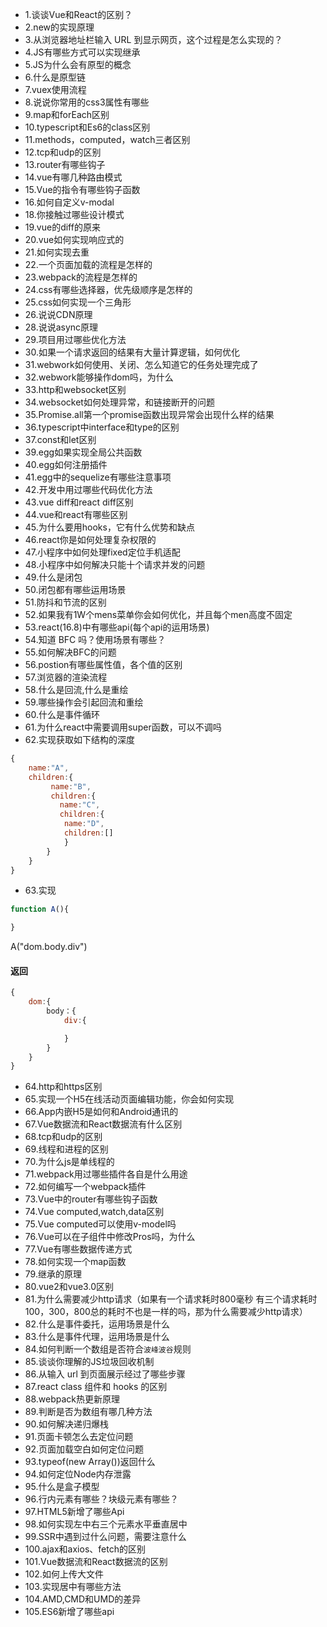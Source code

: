 * 1.谈谈Vue和React的区别？
* 2.new的实现原理
* 3.从浏览器地址栏输入 URL 到显示网页，这个过程是怎么实现的？
* 4.JS有哪些方式可以实现继承
* 5.JS为什么会有原型的概念
* 6.什么是原型链
* 7.vuex使用流程
* 8.说说你常用的css3属性有哪些
* 9.map和forEach区别 
* 10.typescript和Es6的class区别
* 11.methods，computed，watch三者区别
* 12.tcp和udp的区别
* 13.router有哪些钩子
* 14.vue有哪几种路由模式
* 15.Vue的指令有哪些钩子函数
* 16.如何自定义v-modal
* 18.你接触过哪些设计模式
* 19.vue的diff的原来
* 20.vue如何实现响应式的
* 21.如何实现去重
* 22.一个页面加载的流程是怎样的
* 23.webpack的流程是怎样的
* 24.css有哪些选择器，优先级顺序是怎样的
* 25.css如何实现一个三角形
* 26.说说CDN原理
* 28.说说async原理
* 29.项目用过哪些优化方法
* 30.如果一个请求返回的结果有大量计算逻辑，如何优化
* 31.webwork如何使用、关闭、怎么知道它的任务处理完成了
* 32.webwork能够操作dom吗，为什么
* 33.http和websocket区别
* 34.websocket如何处理异常，和链接断开的问题
* 35.Promise.all第一个promise函数出现异常会出现什么样的结果
* 36.typescript中interface和type的区别
* 37.const和let区别
* 39.egg如果实现全局公共函数
* 40.egg如何注册插件
* 41.egg中的sequelize有哪些注意事项
* 42.开发中用过哪些代码优化方法
* 43.vue diff和react diff区别
* 44.vue和react有哪些区别
* 45.为什么要用hooks，它有什么优势和缺点
* 46.react你是如何处理复杂权限的
* 47.小程序中如何处理fixed定位手机适配
* 48.小程序中如何解决只能十个请求并发的问题
* 49.什么是闭包
* 50.闭包都有哪些运用场景
* 51.防抖和节流的区别
* 52.如果我有1W个mens菜单你会如何优化，并且每个men高度不固定
* 53.react(16.8)中有哪些api(每个api的运用场景)
* 54.知道 BFC 吗？使用场景有哪些？
* 55.如何解决BFC的问题
* 56.postion有哪些属性值，各个值的区别
* 57.浏览器的渲染流程
* 58.什么是回流,什么是重绘
* 59.哪些操作会引起回流和重绘
* 60.什么是事件循环
* 61.为什么react中需要调用super函数，可以不调吗
* 62.实现获取如下结构的深度
```js
{
    name:"A",
    children:{
         name:"B",
         children:{
           name:"C",
           children:{
            name:"D",
            children:[]
            }
        }
    }
}
```
* 63.实现
 ```js 
function A(){

}
 ```
A("dom.body.div")
#### 返回
  ```js
  {
      dom:{
          body：{
              div:{
 
              }
          }
      }
  }
  ```


* 64.http和https区别
* 65.实现一个H5在线活动页面编辑功能，你会如何实现
* 66.App内嵌H5是如何和Android通讯的
* 67.Vue数据流和React数据流有什么区别
* 68.tcp和udp的区别
* 69.线程和进程的区别
* 70.为什么js是单线程的
* 71.webpack用过哪些插件各自是什么用途
* 72.如何编写一个webpack插件
* 73.Vue中的router有哪些钩子函数
* 74.Vue computed,watch,data区别
* 75.Vue computed可以使用v-model吗
* 76.Vue可以在子组件中修改Pros吗，为什么
* 77.Vue有哪些数据传递方式
* 78.如何实现一个map函数
* 79.继承的原理
* 80.vue2和vue3.0区别
* 81.为什么需要减少http请求（如果有一个请求耗时800毫秒 有三个请求耗时100，300，800总的耗时不也是一样的吗，那为什么需要减少http请求）
* 82.什么是事件委托，运用场景是什么
* 83.什么是事件代理，运用场景是什么
* 84.如何判断一个数组是否符合`波峰波谷`规则
* 85.谈谈你理解的JS垃圾回收机制
* 86.从输入 url 到页面展示经过了哪些步骤
* 87.react class 组件和 hooks 的区别
* 88.webpack热更新原理
* 89.判断是否为数组有哪几种方法
* 90.如何解决递归爆栈
* 91.页面卡顿怎么去定位问题
* 92.页面加载空白如何定位问题
* 93.typeof(new Array())返回什么
* 94.如何定位Node内存泄露
* 95.什么是盒子模型
* 96.行内元素有哪些？块级元素有哪些？
* 97.HTML5新增了哪些Api
* 98.如何实现左中右三个元素水平垂直居中
* 99.SSR中遇到过什么问题，需要注意什么
* 100.ajax和axios、fetch的区别
* 101.Vue数据流和React数据流的区别
* 102.如何上传大文件
* 103.实现居中有哪些方法
* 104.AMD,CMD和UMD的差异
* 105.ES6新增了哪些api


